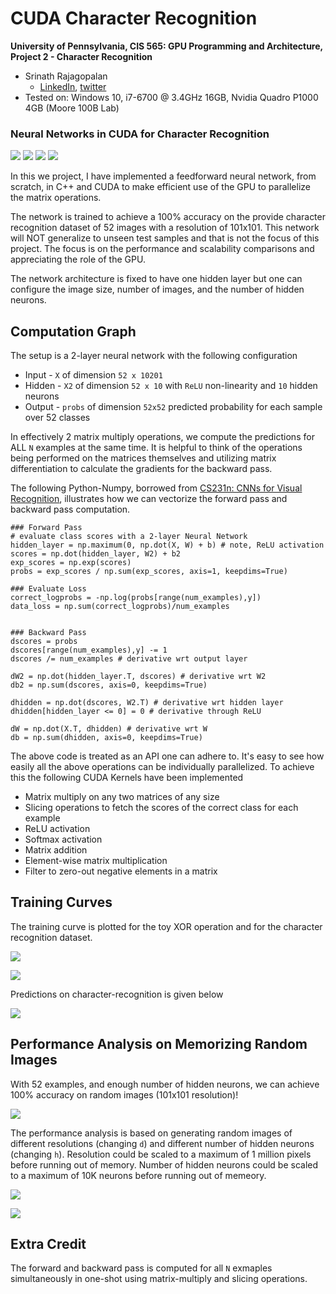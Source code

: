 CUDA Character Recognition
======================

**University of Pennsylvania, CIS 565: GPU Programming and Architecture,
Project 2 - Character Recognition**

* Srinath Rajagopalan
  * [LinkedIn](https://www.linkedin.com/in/srinath-rajagopalan-07a43155), [twitter](https://twitter.com/srinath132)
* Tested on: Windows 10, i7-6700 @ 3.4GHz 16GB, Nvidia Quadro P1000 4GB (Moore 100B Lab)

### Neural Networks in CUDA for Character Recognition


![](data-set/01out.bmp) ![](data-set/07out.bmp) ![](data-set/37out.bmp) ![](data-set/52out.bmp)

In this we project, I have implemented a feedforward neural network, from scratch, in C++ and CUDA to make efficient use of the GPU to parallelize the matrix operations.

The network is trained to achieve a 100% accuracy on the provide character recognition dataset of 52 images with a resolution of 101x101. This network will NOT generalize to unseen test samples and that is not the focus of this project. The focus is on the performance and scalability comparisons and appreciating the role of the GPU.

The network architecture is fixed to have one hidden layer but one can configure the image size, number of images, and the number of hidden neurons. 

## Computation Graph

The setup is a 2-layer neural network with the following configuration
* Input - `X` of dimension `52 x 10201`
* Hidden - `X2` of dimension `52 x 10` with `ReLU` non-linearity and `10` hidden neurons
* Output - `probs` of dimension `52x52` predicted probability for each sample over 52 classes

In effectively 2 matrix multiply operations, we compute the predictions for ALL `N` examples at the same time. It is helpful to think of the operations being performed on the matrices themselves and utilizing matrix differentiation to calculate the gradients for the backward pass. 

The following Python-Numpy, borrowed from [CS231n: CNNs for Visual Recognition](https://cs231n.github.io/neural-networks-case-study/), illustrates how we can vectorize the forward pass and backward pass computation.

```
### Forward Pass
# evaluate class scores with a 2-layer Neural Network
hidden_layer = np.maximum(0, np.dot(X, W) + b) # note, ReLU activation
scores = np.dot(hidden_layer, W2) + b2
exp_scores = np.exp(scores)
probs = exp_scores / np.sum(exp_scores, axis=1, keepdims=True)

### Evaluate Loss
correct_logprobs = -np.log(probs[range(num_examples),y])
data_loss = np.sum(correct_logprobs)/num_examples


### Backward Pass
dscores = probs
dscores[range(num_examples),y] -= 1
dscores /= num_examples # derivative wrt output layer

dW2 = np.dot(hidden_layer.T, dscores) # derivative wrt W2
db2 = np.sum(dscores, axis=0, keepdims=True) 

dhidden = np.dot(dscores, W2.T) # derivative wrt hidden layer
dhidden[hidden_layer <= 0] = 0 # derivative through ReLU 

dW = np.dot(X.T, dhidden) # derivative wrt W
db = np.sum(dhidden, axis=0, keepdims=True)
```

The above code is treated as an API one can adhere to. It's easy to see how easily all the above operations can be individually parallelized. To achieve this the following CUDA Kernels have been implemented

* Matrix multiply on any two matrices of any size
* Slicing operations to fetch the scores of the correct class for each example
* ReLU activation 
* Softmax activation
* Matrix addition
* Element-wise matrix multiplication
* Filter to zero-out negative elements in a matrix

## Training Curves

The training curve is plotted for the toy XOR operation and for the character recognition dataset.

![](data/training_curve_xor.png)

![](data/training_curve.png)


Predictions on character-recognition is given below

![](data/final_predictions.png)

## Performance Analysis on Memorizing Random Images

With 52 examples, and enough number of hidden neurons, we can achieve 100% accuracy on random images (101x101 resolution)! 

![](data/white_noise.png)

The performance analysis is based on generating random images of different resolutions (changing `d`) and different number of hidden neurons (changing `h`). Resolution could be scaled to a maximum of 1 million pixels before running out of memory. Number of hidden neurons could be scaled to a maximum of 10K neurons before running out of memeory.

![](data/perf_image.png)

![](data/perf_neurons.png)


## Extra Credit
The forward and backward pass is computed for all `N` exmaples simultaneously in one-shot using matrix-multiply and slicing operations.


